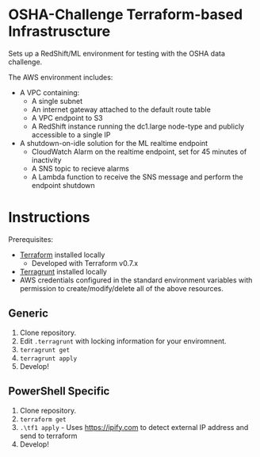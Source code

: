 # OSHA-Challenge Terraform-based Infrastruscture

Sets up a RedShift/ML environment for testing with the OSHA data challenge.

The AWS environment includes:
- A VPC containing:
  - A single subnet
  - An internet gateway attached to the default route table
  - A VPC endpoint to S3
  - A RedShift instance running the dc1.large node-type and publicly accessible to a single IP
- A shutdown-on-idle solution for the ML realtime endpoint
  - CloudWatch Alarm on the realtime endpoint, set for 45 minutes of inactivity
  - A SNS topic to recieve alarms
  - A Lambda function to receive the SNS message and perform the endpoint shutdown

# Instructions

Prerequisites:
- [Terraform](https://www.terraform.io) installed locally
    - Developed with Terraform v0.7.x
- [Terragrunt](https://github.com/gruntwork-io/terragrunt) installed locally
- AWS credentials configured in the standard environment variables with permission to 
create/modify/delete all of the above resources.

## Generic

1. Clone repository.
2. Edit `.terragrunt` with locking information for your enviromnent.
3. `terragrunt get`
4. `terragrunt apply`
5. Develop!

## PowerShell Specific

1. Clone repository.
2. `terraform get`
3. `.\tf1 apply` - Uses https://ipify.com to detect external IP address and send to terraform
4. Develop!
